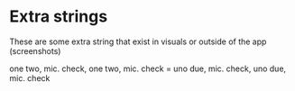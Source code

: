 # Extra strings
These are some extra string that exist in visuals or outside of the app (screenshots)

one two, mic. check, one two, mic. check = uno due, mic. check, uno due, mic. check
